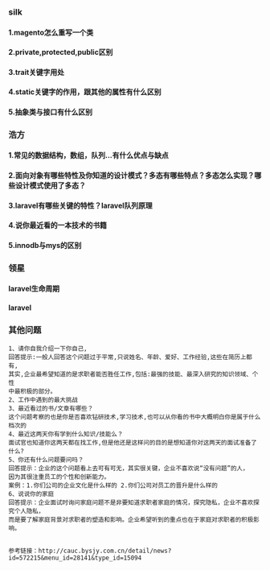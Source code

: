### silk
#### 1.magento怎么重写一个类
#### 2.private,protected,public区别
#### 3.trait关键字用处
#### 4.static关键字的作用，跟其他的属性有什么区别
#### 5.抽象类与接口有什么区别


### 浩方
#### 1.常见的数据结构，数组，队列...有什么优点与缺点
#### 2.面向对象有哪些特性及你知道的设计模式？多态有哪些特点？多态怎么实现？哪些设计模式使用了多态？
#### 3.laravel有哪些关键的特性？laravel队列原理
#### 4.说你最近看的一本技术的书籍
#### 5.innodb与mys的区别

### 领星
#### laravel生命周期
#### laravel







### 其他问题
    1、请你自我介绍一下你自己,
    回答提示:一般人回答这个问题过于平常,只说姓名、年龄、爱好、工作经验,这些在简历上都有,
    其实,企业最希望知道的是求职者能否胜任工作,包括:最强的技能、最深入研究的知识领域、个性
    中最积极的部分。
    2、工作中遇到的最大挑战
    3、最近看过的书/文章有哪些？
    这个问题考察的也是你是否喜欢钻研技术,学习技术,也可以从你看的书中大概明白你是属于什么档次的
    4、最近这两天你有学到什么知识/技能么？
    面试官也知道你这两天都在找工作,但是他还是这样问的目的是想知道你对这两天的面试准备了什么?
    5、你还有什么问题要问吗？
    回答提示：企业的这个问题看上去可有可无，其实很关键，企业不喜欢说“没有问题”的人，
    因为其很注重员工的个性和创新能力。
    案例：1.你们公司的企业文化是什么样的 2.你们公司对员工的晋升是什么样的
    6、说说你的家庭
    回答提示：企业面试时询问家庭问题不是非要知道求职者家庭的情况，探究隐私，企业不喜欢探究个人隐私，
    而是要了解家庭背景对求职者的塑造和影响。企业希望听到的重点也在于家庭对求职者的积极影响。
    
    
    参考链接：http://cauc.bysjy.com.cn/detail/news?id=572215&menu_id=28141&type_id=15094




